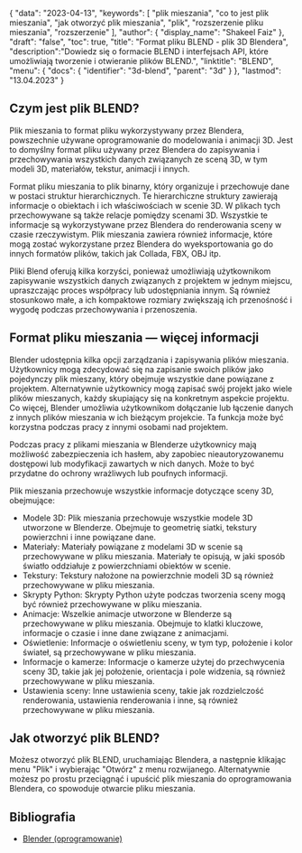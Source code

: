 {
"data": "2023-04-13",
  "keywords": [
"plik mieszania",
"co to jest plik mieszania",
"jak otworzyć plik mieszania",
"plik",
"rozszerzenie pliku mieszania",
"rozszerzenie"
],
  "author": {
"display_name": "Shakeel Faiz"
},
"draft": "false",
"toc": true,
"title": "Format pliku BLEND - plik 3D Blendera",
  "description":"Dowiedz się o formacie BLEND i interfejsach API, które umożliwiają tworzenie i otwieranie plików BLEND.",
  "linktitle": "BLEND",
  "menu": {
    "docs": {
      "identifier": "3d-blend",
      "parent": "3d"
}
},
"lastmod": "13.04.2023"
}

## Czym jest plik BLEND?

Plik mieszania to format pliku wykorzystywany przez Blendera, powszechnie używane oprogramowanie do modelowania i animacji 3D. Jest to domyślny format pliku używany przez Blendera do zapisywania i przechowywania wszystkich danych związanych ze sceną 3D, w tym modeli 3D, materiałów, tekstur, animacji i innych.

Format pliku mieszania to plik binarny, który organizuje i przechowuje dane w postaci struktur hierarchicznych. Te hierarchiczne struktury zawierają informacje o obiektach i ich właściwościach w scenie 3D. W plikach tych przechowywane są także relacje pomiędzy scenami 3D. Wszystkie te informacje są wykorzystywane przez Blendera do renderowania sceny w czasie rzeczywistym. Plik mieszania zawiera również informacje, które mogą zostać wykorzystane przez Blendera do wyeksportowania go do innych formatów plików, takich jak Collada, FBX, OBJ itp.

Pliki Blend oferują kilka korzyści, ponieważ umożliwiają użytkownikom zapisywanie wszystkich danych związanych z projektem w jednym miejscu, upraszczając proces współpracy lub udostępniania innym. Są również stosunkowo małe, a ich kompaktowe rozmiary zwiększają ich przenośność i wygodę podczas przechowywania i przenoszenia.

## Format pliku mieszania — więcej informacji

Blender udostępnia kilka opcji zarządzania i zapisywania plików mieszania. Użytkownicy mogą zdecydować się na zapisanie swoich plików jako pojedynczy plik mieszany, który obejmuje wszystkie dane powiązane z projektem. Alternatywnie użytkownicy mogą zapisać swój projekt jako wiele plików mieszanych, każdy skupiający się na konkretnym aspekcie projektu. Co więcej, Blender umożliwia użytkownikom dołączanie lub łączenie danych z innych plików mieszania w ich bieżącym projekcie. Ta funkcja może być korzystna podczas pracy z innymi osobami nad projektem.

Podczas pracy z plikami mieszania w Blenderze użytkownicy mają możliwość zabezpieczenia ich hasłem, aby zapobiec nieautoryzowanemu dostępowi lub modyfikacji zawartych w nich danych. Może to być przydatne do ochrony wrażliwych lub poufnych informacji.

Plik mieszania przechowuje wszystkie informacje dotyczące sceny 3D, obejmujące:

- Modele 3D: Plik mieszania przechowuje wszystkie modele 3D utworzone w Blenderze. Obejmuje to geometrię siatki, tekstury powierzchni i inne powiązane dane.
- Materiały: Materiały powiązane z modelami 3D w scenie są przechowywane w pliku mieszania. Materiały te opisują, w jaki sposób światło oddziałuje z powierzchniami obiektów w scenie.
- Tekstury: Tekstury nałożone na powierzchnie modeli 3D są również przechowywane w pliku mieszania.
- Skrypty Python: Skrypty Python użyte podczas tworzenia sceny mogą być również przechowywane w pliku mieszania.
- Animacje: Wszelkie animacje utworzone w Blenderze są przechowywane w pliku mieszania. Obejmuje to klatki kluczowe, informacje o czasie i inne dane związane z animacjami.
- Oświetlenie: Informacje o oświetleniu sceny, w tym typ, położenie i kolor świateł, są przechowywane w pliku mieszania.
- Informacje o kamerze: Informacje o kamerze użytej do przechwycenia sceny 3D, takie jak jej położenie, orientacja i pole widzenia, są również przechowywane w pliku mieszania.
- Ustawienia sceny: Inne ustawienia sceny, takie jak rozdzielczość renderowania, ustawienia renderowania i inne, są również przechowywane w pliku mieszania.

## Jak otworzyć plik BLEND?
Możesz otworzyć plik BLEND, uruchamiając Blendera, a następnie klikając menu "Plik" i wybierając "Otwórz" z menu rozwijanego. Alternatywnie możesz po prostu przeciągnąć i upuścić plik mieszania do oprogramowania Blendera, co spowoduje otwarcie pliku mieszania.

## Bibliografia
* [Blender (oprogramowanie)](https://en.wikipedia.org/wiki/Blender_(software))


